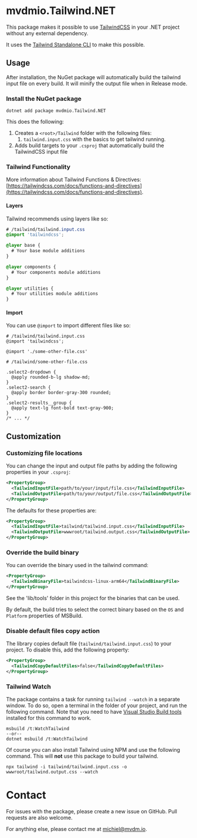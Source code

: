 ﻿# mvdmio.Tailwind.NET
This package makes it possible to use [TailwindCSS](https://tailwindcss.com) in your .NET project without any external dependency.

It uses the [Tailwind Standalone CLI](https://tailwindcss.com/blog/standalone-cli) to make this possible.

## Usage
After installation, the NuGet package will automatically build the tailwind input file on every build. It will minify the output file when in Release mode.

### Install the NuGet package
```
dotnet add package mvdmio.Tailwind.NET
```

This does the following:
1. Creates a `<root>/Tailwind` folder with the following files:
	1. `tailwind.input.css` with the basics to get tailwind running.
2. Adds build targets to your `.csproj` that automatically build the TailwindCSS input file

### Tailwind Functionality
More information about Tailwind Functions & Directives: [https://tailwindcss.com/docs/functions-and-directives](https://tailwindcss.com/docs/functions-and-directives).

#### Layers
Tailwind recommends using layers like so:
```css
# /tailwind/tailwind.input.css
@import 'tailwindcss';

@layer base {
  # Your base module additions
}

@layer components {
  # Your components module additions
}

@layer utilities {
  # Your utilities module additions
}
```

#### Import
You can use `@import` to import different files like so:
```
# /tailwind/tailwind.input.css
@import 'tailwindcss';

@import './some-other-file.css'
```

```
# /tailwind/some-other-file.css

.select2-dropdown {
  @apply rounded-b-lg shadow-md;
}
.select2-search {
  @apply border border-gray-300 rounded;
}
.select2-results__group {
  @apply text-lg font-bold text-gray-900;
}
/* ... */
```

## Customization

### Customizing file locations
You can change the input and output file paths by adding the following properties in your `.csproj`:
```xml
<PropertyGroup>
  <TailwindInputFile>path/to/your/input/file.css</TailwindInputFile>
  <TailwindOutputFile>path/to/your/output/file.css</TailwindOutputFile>
</PropertyGroup>
```

The defaults for these properties are:
```xml
<PropertyGroup>
  <TailwindInputFile>tailwind/tailwind.input.css</TailwindInputFile>
  <TailwindOutputFile>wwwroot/tailwind.output.css</TailwindOutputFile>
</PropertyGroup>
```

### Override the build binary
You can override the binary used in the tailwind command:
```xml
<PropertyGroup>
  <TailwindBinaryFile>tailwindcss-linux-arm64</TailwindBinaryFile>
</PropertyGroup>
```

See the 'lib/tools' folder in this project for the binaries that can be used.

By default, the build tries to select the correct binary based on the `OS` and `Platform` properties of MSBuild.

### Disable default files copy action
The library copies default file (`tailwind/tailwind.input.css`) to your project. To disable this, add the following property:
```xml
<PropertyGroup>
  <TailwindCopyDefaultFiles>false</TailwindCopyDefaultFiles>
</PropertyGroup>
```

### Tailwind Watch
The package contains a task for running `tailwind --watch` in a separate window. To do so, open a terminal in the folder of your project, and run the following command. Note that you need to have [Visual Studio Build tools](https://visualstudio.microsoft.com/downloads/?q=build+tools#build-tools-for-visual-studio-2022) installed for this command to work.
```
msbuild /t:WatchTailwind
--or--
dotnet msbuild /t:WatchTailwind
```

Of course you can also install Tailwind using NPM and use the following command. This will **not** use this package to build your tailwind.
```
npx tailwind -i tailwind/tailwind.input.css -o wwwroot/tailwind.output.css --watch
```

# Contact
For issues with the package, please create a new issue on GitHub. Pull requests are also welcome.

For anything else, please contact me at [michiel@mvdm.io](mailto:michiel@mvdm.io).